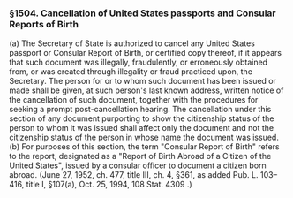 <!--
url: https://uscode.house.gov/view.xhtml?req=granuleid:USC-prelim-title8-section1504&num=0&edition=prelim
date_accessed: 2024-07-28 23:46:09
-->
### §1504\. Cancellation of United States passports and Consular Reports of Birth
 (a) The Secretary of State is authorized to cancel any United States passport or Consular Report of Birth, or certified copy thereof, if it appears that such document was illegally, fraudulently, or erroneously obtained from, or was created through illegality or fraud practiced upon, the Secretary. The person for or to whom such document has been issued or made shall be given, at such person's last known address, written notice of the cancellation of such document, together with the procedures for seeking a prompt post\-cancellation hearing. The cancellation under this section of any document purporting to show the citizenship status of the person to whom it was issued shall affect only the document and not the citizenship status of the person in whose name the document was issued.
 (b) For purposes of this section, the term "Consular Report of Birth" refers to the report, designated as a "Report of Birth Abroad of a Citizen of the United States", issued by a consular officer to document a citizen born abroad.
 (June 27, 1952, ch. 477, title III, ch. 4, §361, as added
 Pub. L. 103–416,
 title I, §107(a), Oct. 25, 1994,
 108 Stat. 4309
 .)
